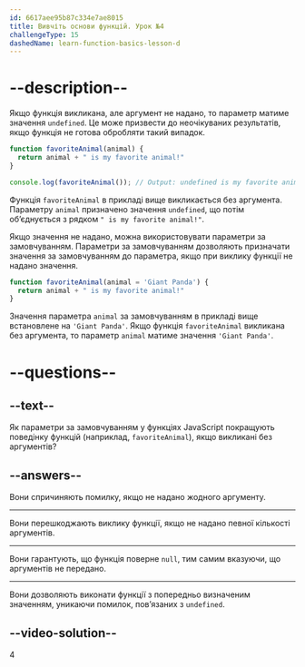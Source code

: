 ```yaml
---
id: 6617aee95b87c334e7ae8015
title: Вивчіть основи функцій. Урок №4
challengeType: 15
dashedName: learn-function-basics-lesson-d
---
```


# --description--

Якщо функція викликана, але аргумент не надано, то параметр матиме значення `undefined`. Це може призвести до неочікуваних результатів, якщо функція не готова обробляти такий випадок.

```js
function favoriteAnimal(animal) {
  return animal + " is my favorite animal!"
}

console.log(favoriteAnimal()); // Output: undefined is my favorite animal!
```

Функція `favoriteAnimal` в прикладі вище викликається без аргумента. Параметру `animal` призначено значення `undefined`, що потім об’єднується з рядком `" is my favorite animal!"`.

Якщо значення не надано, можна використовувати параметри за замовчуванням. Параметри за замовчуванням дозволяють призначати значення за замовчуванням до параметра, якщо при виклику функції не надано значення.

```js
function favoriteAnimal(animal = 'Giant Panda') {
  return animal + " is my favorite animal!"
}
```

Значення параметра `animal` за замовчуванням в прикладі вище встановлене на `'Giant Panda'`. Якщо функція `favoriteAnimal` викликана без аргумента, то параметр `animal` матиме значення `'Giant Panda'`.

# --questions--

## --text--

Як параметри за замовчуванням у функціях JavaScript покращують поведінку функцій (наприклад, `favoriteAnimal`), якщо викликані без аргументів?

## --answers--

Вони спричиняють помилку, якщо не надано жодного аргументу.

---

Вони перешкоджають виклику функції, якщо не надано певної кількості аргументів.

---

Вони гарантують, що функція поверне `null`, тим самим вказуючи, що аргументів не передано.

---

Вони дозволяють виконати функції з попередньо визначеним значенням, уникаючи помилок, пов’язаних з `undefined`.

## --video-solution--

4
